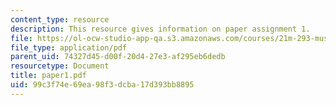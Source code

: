 ```yaml
---
content_type: resource
description: This resource gives information on paper assignment 1.
file: https://ol-ocw-studio-app-qa.s3.amazonaws.com/courses/21m-293-music-of-africa-fall-2005/99c3f74e69ea98f3dcba17d393bb8895_paper1.pdf
file_type: application/pdf
parent_uid: 74327d45-d00f-20d4-27e3-af295eb6dedb
resourcetype: Document
title: paper1.pdf
uid: 99c3f74e-69ea-98f3-dcba-17d393bb8895
---
```

